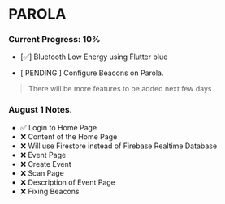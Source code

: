 # PAROLA

  ### Current Progress: 10%
  - [✅] Bluetooth Low Energy using Flutter blue

  - [ PENDING ] Configure Beacons on Parola.

> There will be more features to be added next few days

### August 1 Notes.
- ✅ Login to Home Page
- ❌ Content of the Home Page
- ❌ Will use Firestore instead of Firebase Realtime Database
- ❌ Event Page
- ❌ Create Event
- ❌ Scan Page
- ❌ Description of Event Page
- ❌ Fixing Beacons

